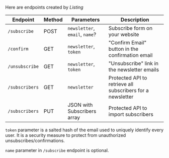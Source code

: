 Here are endpoints created by *Listing*

Endpoint | Method | Parameters | Description
--- | --- | --- | ---
`/subscribe` | POST | `newsletter`, `email`, `name`? | Subscribe form on your website
`/confirm` | GET | `newsletter`, `token` | "Confirm Email" button in the confirmation email
`/unsubscribe` | GET | `newsletter`, `token` | "Unsubscribe" link in the newsletter emails
`/subscribers` | GET | `newsletter` | Protected API to retrieve all subscribers for a newsletter
`/subscribers` | PUT | JSON with Subscribers array | Protected API to import subscribers

`token` parameter is a salted hash of the email used to uniquely identify every user. It is a security measure to protect from unauthorized unsubscribes/confirmations.

`name` parameter in `/subscribe` endpoint is optional.

